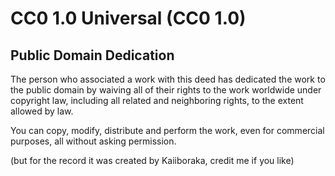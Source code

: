 # CC0 1.0 Universal (CC0 1.0)

## Public Domain Dedication

The person who associated a work with this deed has dedicated the work to the public domain by waiving all of their rights to the work worldwide under copyright law, including all related and neighboring rights, to the extent allowed by law.

You can copy, modify, distribute and perform the work, even for commercial purposes, all without asking permission.

(but for the record it was created by Kaiiboraka, credit me if you like)
